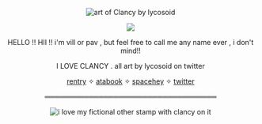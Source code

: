<p align=center> <img src="https://file.garden/ZlS7CzBYblwbIgQe/aaaaaaaaaaaa" alt="art of Clancy by lycosoid">  </p> <p align=center> <img src=https://komarev.com/ghpvc/?username=seizedcrown&color=742024&style=flat-square&label=Sahlo Folina> </p>
<p></p>
<p align=center> HELLO !! HII !! i'm vill or pav , but feel free to call me any name ever , i don't mind!!</p>
<p align=center> I LOVE CLANCY . all art by lycosoid on twitter</p>
<p align="center"> <a href="https://rentry.co/rambling">rentry</a> ✧ <a href="https://coil.atabook.org/">atabook</a> ✧ <a href="https://spacehey.com/redecorate">spacehey</a> ✧ <a href="https://twitter.com/villicrow">twitter</a></p>
<p align="center"> ═══════════════════════════════════ </p>
<p align=center> <img src="https://file.garden/ZlS7CzBYblwbIgQe/tumblr_50804b46a0085dfbef52e1ca6d2c0d42_7bc4fc7f_100.png" alt="i love my fictional other stamp with clancy on it"> </p>
